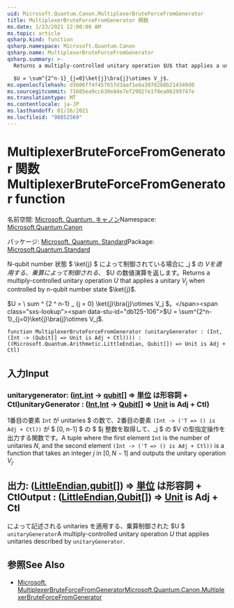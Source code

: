 ```yaml
---
uid: Microsoft.Quantum.Canon.MultiplexerBruteForceFromGenerator
title: MultiplexerBruteForceFromGenerator 関数
ms.date: 1/23/2021 12:00:00 AM
ms.topic: article
qsharp.kind: function
qsharp.namespace: Microsoft.Quantum.Canon
qsharp.name: MultiplexerBruteForceFromGenerator
qsharp.summary: >-
  Returns a multiply-controlled unitary operation $U$ that applies a unitary $V_j$ when controlled by n-qubit number state $\ket{j}$.

  $U = \sum^{2^n-1}_{j=0}\ket{j}\bra{j}\otimes V_j$.
ms.openlocfilehash: d3606ff4f45765fd3aaf1e6a3078288b214349d0
ms.sourcegitcommit: 71605ea9cc630e84e7ef29027e1f0ea06299747e
ms.translationtype: MT
ms.contentlocale: ja-JP
ms.lasthandoff: 01/26/2021
ms.locfileid: "98852569"
---
```

# <a name="multiplexerbruteforcefromgenerator-function"></a><span data-ttu-id="db125-102">MultiplexerBruteForceFromGenerator 関数</span><span class="sxs-lookup"><span data-stu-id="db125-102">MultiplexerBruteForceFromGenerator function</span></span>

<span data-ttu-id="db125-103">名前空間: [Microsoft. Quantum. キャノン](xref:Microsoft.Quantum.Canon)</span><span class="sxs-lookup"><span data-stu-id="db125-103">Namespace: [Microsoft.Quantum.Canon](xref:Microsoft.Quantum.Canon)</span></span>

<span data-ttu-id="db125-104">パッケージ: [Microsoft. Quantum. Standard](https://nuget.org/packages/Microsoft.Quantum.Standard)</span><span class="sxs-lookup"><span data-stu-id="db125-104">Package: [Microsoft.Quantum.Standard](https://nuget.org/packages/Microsoft.Quantum.Standard)</span></span>


<span data-ttu-id="db125-105">N-qubit number 状態 $ \ket{j} $ によって制御されている場合に _j $ の $V を適用する、乗算によって制御される、$ $U の数値演算を返します。</span><span class="sxs-lookup"><span data-stu-id="db125-105">Returns a multiply-controlled unitary operation $U$ that applies a unitary $V_j$ when controlled by n-qubit number state $\ket{j}$.</span></span>

<span data-ttu-id="db125-106">$U = \ sum ^ {2 ^ n-1} _ {j = 0} \ket{j}\bra{j}\otimes V_j $。</span><span class="sxs-lookup"><span data-stu-id="db125-106">$U = \sum^{2^n-1}_{j=0}\ket{j}\bra{j}\otimes V_j$.</span></span>

```qsharp
function MultiplexerBruteForceFromGenerator (unitaryGenerator : (Int, (Int -> (Qubit[] => Unit is Adj + Ctl)))) : ((Microsoft.Quantum.Arithmetic.LittleEndian, Qubit[]) => Unit is Adj + Ctl)
```


## <a name="input"></a><span data-ttu-id="db125-107">入力</span><span class="sxs-lookup"><span data-stu-id="db125-107">Input</span></span>

### <a name="unitarygenerator--intint---qubit--unit--is-adj--ctl"></a><span data-ttu-id="db125-108">unitarygenerator: ([int](xref:microsoft.quantum.lang-ref.int),[int](xref:microsoft.quantum.lang-ref.int) -> [qubit](xref:microsoft.quantum.lang-ref.qubit)[] => [単位](xref:microsoft.quantum.lang-ref.unit)  は形容詞 + Ctl)</span><span class="sxs-lookup"><span data-stu-id="db125-108">unitaryGenerator : ([Int](xref:microsoft.quantum.lang-ref.int),[Int](xref:microsoft.quantum.lang-ref.int) -> [Qubit](xref:microsoft.quantum.lang-ref.qubit)[] => [Unit](xref:microsoft.quantum.lang-ref.unit)  is Adj + Ctl)</span></span>

<span data-ttu-id="db125-109">1番目の要素 `Int` が unitaries $ の数で、2番目の要素 `(Int -> ('T => () is Adj + Ctl))` が $ [0, n-1] $ の $ $j 整数を取得して、_j $ の $V の型指定操作を出力する関数です。</span><span class="sxs-lookup"><span data-stu-id="db125-109">A tuple where the first element `Int` is the number of unitaries $N$, and the second element `(Int -> ('T => () is Adj + Ctl))` is a function that takes an integer $j$ in $[0,N-1]$ and outputs the unitary operation $V_j$.</span></span>



## <a name="output--littleendianqubit--unit--is-adj--ctl"></a><span data-ttu-id="db125-110">出力: ([LittleEndian](xref:Microsoft.Quantum.Arithmetic.LittleEndian),[qubit](xref:microsoft.quantum.lang-ref.qubit)[]) => [単位](xref:microsoft.quantum.lang-ref.unit)  は形容詞 + Ctl</span><span class="sxs-lookup"><span data-stu-id="db125-110">Output : ([LittleEndian](xref:Microsoft.Quantum.Arithmetic.LittleEndian),[Qubit](xref:microsoft.quantum.lang-ref.qubit)[]) => [Unit](xref:microsoft.quantum.lang-ref.unit)  is Adj + Ctl</span></span>

<span data-ttu-id="db125-111">によって記述される unitaries を適用する、乗算制御された $U $ `unitaryGenerator`</span><span class="sxs-lookup"><span data-stu-id="db125-111">A multiply-controlled unitary operation $U$ that applies unitaries described by `unitaryGenerator`.</span></span>

## <a name="see-also"></a><span data-ttu-id="db125-112">参照</span><span class="sxs-lookup"><span data-stu-id="db125-112">See Also</span></span>

- [<span data-ttu-id="db125-113">Microsoft. MultiplexerBruteForceFromGenerator</span><span class="sxs-lookup"><span data-stu-id="db125-113">Microsoft.Quantum.Canon.MultiplexerBruteForceFromGenerator</span></span>](xref:Microsoft.Quantum.Canon.MultiplexerBruteForceFromGenerator)
